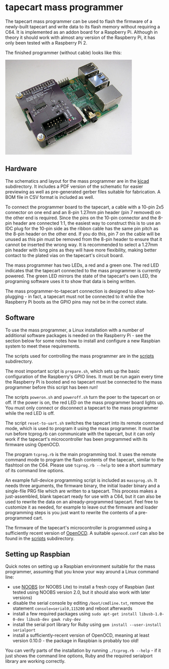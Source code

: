 # tapecart mass programmer #

The tapecart mass programmer can be used to flash the firmware of a
newly-built tapecart and write data to its flash memory without
requiring a C64. It is implemented as an addon board for a Raspberry
Pi. Although in theory it should work with almost any version of the
Raspberry Pi, it has only been tested with a Raspberry Pi 2.

The finished programmer (without cable) looks like this:

[![Picture of tapecart mass programmer](images/tcprog-pi-thumb.jpg)](images/tcprog-pi.jpg)

## Hardware ##

The schematics and layout for the mass programmer are in the
[kicad](kicad) subdirectory. It includes a PDF version of the
schematic for easier previewing as well as pre-generated gerber files
suitable for fabrication. A BOM file in CSV format is included as
well.

To connect the programmer board to the tapecart, a cable with a 10-pin
2x5 connector on one end and an 8-pin 1.27mm pin header (pin 7
removed) on the other end is required. Since the pins on the 10-pin
connector and the 8-pin header are connected 1:1, the easiest way to
construct this is to use an IDC plug for the 10-pin side as the ribbon
cable has the same pin pitch as the 8-pin header on the other end. If
you do this, pin 7 on the cable will be unused as this pin must be
removed from the 8-pin header to ensure that it cannot be inserted the
wrong way. It is recommended to select a 1.27mm pin header with long
pins as they will have more flexibility, making better contact to the
plated vias on the tapecart's circuit board.

The mass programmer has two LEDs, a red and a green one. The red LED
indicates that the tapecart connected to the mass programmer is
currently powered. The green LED mirrors the state of the tapecart's
own LED, the programing software uses it to show that data is being
written.

The mass programmer-to-tapecart connection is designed to allow
hot-plugging - in fact, a tapecart must not be connected to it while
the Raspberry Pi boots as the GPIO pins may not be in the correct state.

## Software ##

To use the mass programmer, a Linux installation with a number of
additional software packages is needed on the Raspberry Pi - see the
section below for some notes how to install and configure a new
Raspbian system to meet these requirements.

The scripts used for controlling the mass programmer are in the
[scripts](scripts) subdirectory.

The most important script is ``prepare.sh``, which sets up the basic
configuration of the Raspberry's GPIO lines. It must be run again
every time the Raspberry Pi is booted and no tapecart must be
connected to the mass programmer before this script has been run!

The scripts ``poweron.sh`` and ``poweroff.sh`` turn the poer to the
tapecart on or off. If the power is on, the red LED on the mass
programmer board lights up. You must only connect or disconnect a
tapecart to the mass programmer while the red LED is off.

The script ``reset-to-uart.sh`` switches the tapecart into its remote
command mode, which is used to program it using the mass
programmer. It must be run before tcprog.rb can communicate with the
tapecart, but it can only work if the tapecart's microcontroller has
been programmed with its firmware using OpenOCD.

The program ``tcprog.rb`` is the main programming tool. It uses the
remote command mode to program the flash contents of the tapecart,
similar to the flashtool on the C64. Please use ``tcprog.rb --help``
to see a short summary of its command line options.

An example full-device programming script is included as
``massprog.sh``. It needs three arguments, the firmware binary, the
initial loader binary and a single-file PRG file which are written to
a tapecart. This process makes a just-assembled, blank tapecart ready
for use with a C64, but it can also be used to rewrite the data on an
already-programmed tapecart. Feel free to customize it as needed, for
example to leave out the firmware and loader programming steps is you
just want to rewrite the contents of a pre-programmed cart.

The firmware of the tapecart's microcontroller is programmed using a
sufficiently recent version of [OpenOCD](http://openocd.org). A
suitable ``openocd.conf`` can also be found in the [scripts](scripts)
subdirectory.

## Setting up Raspbian ##

Quick notes on setting up a Raspbian environment suitable for the mass
programmer, assuming that you know your way around a Linux command line:

* use [NOOBS](https://www.raspberrypi.org/downloads/noobs/) (or NOOBS
    Lite) to install a fresh copy of Raspbian (last tested using NOOBS
    version 2.0, but it should also work with later versions)
* disable the serial console by editing ``/boot/cmdline.txt``, remove
    the statement ``console=serial0,115200`` and reboot afterwards
* install a few required packages using ``sudo apt-get install
    libusb-1.0-0-dev libusb-dev gawk ruby-dev``
* install the serial port library for Ruby using ``gem install
    --user-install serialport``
* install a sufficiently-recent version of OpenOCD, meaning at least
    version 0.10.0 - the package in Raspbian is probably too old!

You can verify parts of the installation by running ``./tcprog.rb
--help`` - if it just shows the command line options, Ruby and the
required serialport library are working correctly.
